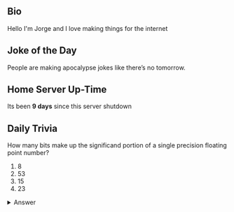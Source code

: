 ## Bio

Hello I'm Jorge and I love making things for the internet

## Joke of the Day

People are making apocalypse jokes like there’s no tomorrow.

## Home Server Up-Time

Its been **9 days** since this server shutdown


## Daily Trivia

How many bits make up the significand portion of a single precision floating point number?
 1. 8
 2. 53
 3. 15
 4. 23

<details>
  <summary>Answer</summary>
  23
</details>
